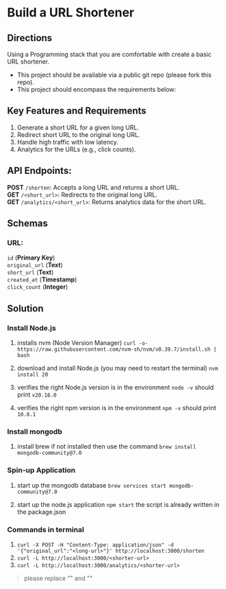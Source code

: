 # Build a URL Shortener

## Directions
Using a Programming stack that you are comfortable with create a basic URL shortener. 
- This project should be available via a public git repo (please fork this repo).
- This project should encompass the requirements below:

## Key Features and Requirements
1. Generate a short URL for a given long URL.
2. Redirect short URL to the original long URL.
3. Handle high traffic with low latency.
4. Analytics for the URLs (e.g., click counts).

## API Endpoints:
**POST** `/shorten`: Accepts a long URL and returns a short URL.<br />
**GET** `/<short_url>`: Redirects to the original long URL.<br />
**GET** `/analytics/<short_url>`: Returns analytics data for the short URL.<br />

## Schemas

### URL:
`id` (**Primary Key**)<br />
`original_url` (**Text**)<br />
`short_url` (**Text**)<br />
`created_at` (**Timestamp**)<br />
`click_count` (**Integer**)<br />

## Solution
### Install Node.js
1. installs nvm (Node Version Manager)
`curl -o- https://raw.githubusercontent.com/nvm-sh/nvm/v0.39.7/install.sh | bash`

2. download and install Node.js (you may need to restart the terminal)
`nvm install 20`

3. verifies the right Node.js version is in the environment
 `node -v` should print `v20.16.0`

4. verifies the right npm version is in the environment
`npm -v` should print `10.8.1`

### Install mongodb
1. install brew if not installed then use the command `brew install mongodb-community@7.0`

### Spin-up Application
1. start up the mongodb database
`brew services start mongodb-community@7.0`

2. start up the node.js application `npm start` the script is already written in the package.json

### Commands in terminal
1. `curl -X POST -H "Content-Type: application/json" -d '{"original_url":"<long-url>"}' http://localhost:3000/shorten`
2. `curl -L http://localhost:3000/<shorter-url>`
3. `curl -L http://localhost:3000/analytics/<shorter-url>`

> please replace "<shorter-url>" and "<longer-url>"

